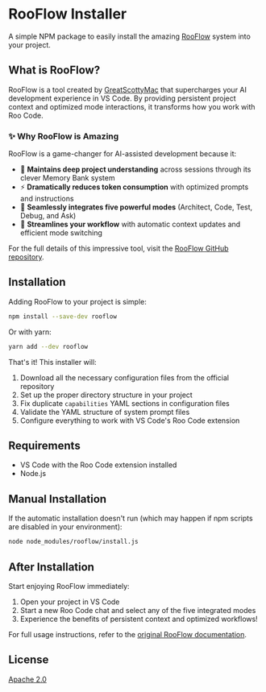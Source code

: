 # RooFlow Installer

A simple NPM package to easily install the amazing [RooFlow](https://github.com/GreatScottyMac/RooFlow) system into your project.

## What is RooFlow?

RooFlow is a tool created by [GreatScottyMac](https://github.com/GreatScottyMac) that supercharges your AI development experience in VS Code. By providing persistent project context and optimized mode interactions, it transforms how you work with Roo Code.

### ✨ Why RooFlow is Amazing

RooFlow is a game-changer for AI-assisted development because it:

- 🧠 **Maintains deep project understanding** across sessions through its clever Memory Bank system
- ⚡ **Dramatically reduces token consumption** with optimized prompts and instructions
- 🔄 **Seamlessly integrates five powerful modes** (Architect, Code, Test, Debug, and Ask)
- 🚀 **Streamlines your workflow** with automatic context updates and efficient mode switching

For the full details of this impressive tool, visit the [RooFlow GitHub repository](https://github.com/GreatScottyMac/RooFlow).

## Installation

Adding RooFlow to your project is simple:

```bash
npm install --save-dev rooflow
```

Or with yarn:

```bash
yarn add --dev rooflow
```

That's it! This installer will:

1. Download all the necessary configuration files from the official repository
2. Set up the proper directory structure in your project
3. Fix duplicate `capabilities` YAML sections in configuration files
4. Validate the YAML structure of system prompt files
5. Configure everything to work with VS Code's Roo Code extension

## Requirements

- VS Code with the Roo Code extension installed
- Node.js

## Manual Installation

If the automatic installation doesn't run (which may happen if npm scripts are disabled in your environment):

```bash
node node_modules/rooflow/install.js
```

## After Installation

Start enjoying RooFlow immediately:

1. Open your project in VS Code
2. Start a new Roo Code chat and select any of the five integrated modes
3. Experience the benefits of persistent context and optimized workflows!

For full usage instructions, refer to the [original RooFlow documentation](https://github.com/GreatScottyMac/RooFlow).

## License

[Apache 2.0](LICENSE)
